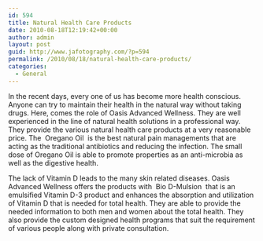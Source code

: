 ```yaml
---
id: 594
title: Natural Health Care Products
date: 2010-08-18T12:19:42+00:00
author: admin
layout: post
guid: http://www.jafotography.com/?p=594
permalink: /2010/08/18/natural-health-care-products/
categories:
  - General
---
```

In the recent days, every one of us has become more health conscious. Anyone can try to maintain their health in the natural way without taking drugs. Here, comes the role of Oasis Advanced Wellness. They are well experienced in the line of natural health solutions in a professional way. They provide the various natural health care products at a very reasonable price. The &nbsp;Oregano Oil&nbsp; is the best natural pain managements that are acting as the traditional antibiotics and reducing the infection. The small dose of Oregano Oil is able to promote properties as an anti-microbia as well as the digestive health.

The lack of Vitamin D leads to the many skin related diseases. Oasis Advanced Wellness offers the products with &nbsp;Bio D-Mulsion&nbsp; that is an emulsified Vitamin D-3 product and enhances the absorption and utilization of Vitamin D that is needed for total health. They are able to provide the needed information to both men and women about the total health. They also provide the custom designed health programs that suit the requirement of various people along with private consultation.